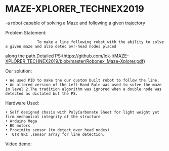 # MAZE-XPLORER_TECHNEX2019
-a robot capable of solving a Maze and following a given trajectory

Problem Statement:

                  To make a line following robot with the ability to solve a given maze and also detec ovr-head nodes placed 
along the path.Detailed PS:(https://github.com/lok-i/MAZE-XPLORER_TECHNEX2019/blob/master/Robonex_Maze-Xplorer.pdf)


Our solution:

    • We used PID to make the our custom built robot to follow the line.
    • An altered version of the Left-Hand Rule was used to solve the maze in level 2.The tradition algorithm was ignored when a double node was detected as dictated but the PS.

Hardware Used:

    • Self designed chasis with PolyCarbonate Sheet for light weight yet firm mechanical integrity of the structure
    • Arduino Mega
    • BO motors
    • Proximity sensor (to detect over head nodes)
    •  QTR 8RC ,sensor array for line detection.

Video demo:
  
